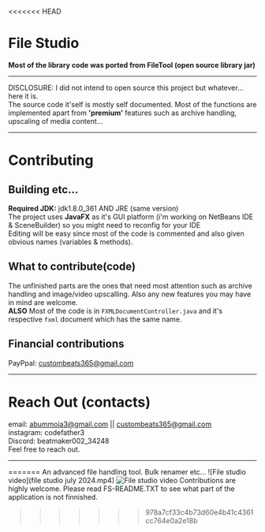 <<<<<<< HEAD
# File Studio
**Most of the library code was ported from FileTool (open source library jar)**
***
DISCLOSURE: I did not intend to open source this project but whatever... here it is.<br>
The source code it'self is mostly self documented.
Most of the functions are implemented apart from **'premium'** features such as archive handling, upscaling of media content...<br>
***
# Contributing
## Building etc...
**Required JDK:** jdk1.8.0_361 AND JRE (same version)<br>
The project uses **JavaFX** as it's GUI platform
(i'm working on NetBeans IDE & SceneBuilder) so you might need to reconfig for your IDE<br>
Editing will be easy since most of the code is commented and also given obvious names (variables & methods).<br>
## What to contribute(code)
The unfinished parts are the ones that need most attention such as archive handling and image/video upscalling. Also any new features you may have in mind are welcome.<br>**ALSO** Most of the code is in ```FXMLDocumentController.java``` and it's respective ```fxml``` document which has the same name.<br>
## Financial contributions
PayPpal: custombeats365@gmail.com
***
# Reach Out (contacts)
email: abummoja3@gmail.com || custombeats365@gmail.com
<br>instagram: codefather3<br>
Discord: beatmaker002_34248<br>
Feel free to reach out.
***
=======
An advanced file handling tool.
Bulk renamer etc...
![File studio video](file studio july 2024.mp4)
![File studio video](https://youtu.be/khxu1v8QT5M)
Contributions are highly welcome.
Please read FS-README.TXT to see what part of the application is not finnished.
>>>>>>> 978a7cf33c4b73d60e4b41c4361cc764e0a2e18b
